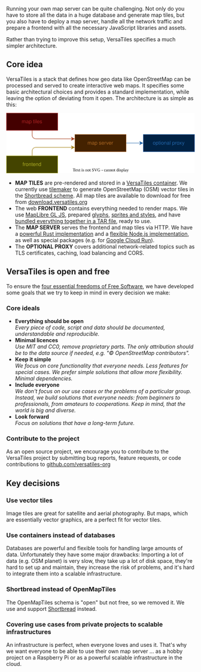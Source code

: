 Running your own map server can be quite challenging. Not only do you have to store all the data in a huge database and generate map tiles, but you also have to deploy a map server, handle all the network traffic and prepare a frontend with all the necessary JavaScript libraries and assets.

Rather than trying to improve this setup, VersaTiles specifies a much simpler architecture.

## Core idea

VersaTiles is a stack that defines how geo data like OpenStreetMap can be processed and served to create interactive web maps. It specifies some basic architectural choices and provides a standard implementation, while leaving the option of deviating from it open. The architecture is as simple as this:

<p style="text-align:center"><img src="../assets/architecture.svg"></p>

- **MAP TILES** are pre-rendered and stored in a [VersaTiles container](../compendium/specification_container.md). We currently use [tilemaker](https://tilemaker.org/) to generate OpenStreetMap (OSM) vector tiles in the [Shortbread scheme](https://shortbread-tiles.org/). All map tiles are available to download for free from [download.versatiles.org](https://download.versatiles.org/)
- The web **FRONTEND** contains everything needed to render maps. We use [MapLibre GL JS](https://maplibre.org/maplibre-gl-js/docs/), prepared [glyphs](https://github.com/versatiles-org/versatiles-fonts), [sprites and styles](https://github.com/versatiles-org/versatiles-style), and have [bundled everything together in a TAR file](https://github.com/versatiles-org/versatiles-frontend), ready to use.
- The **MAP SERVER** serves the frontend and map tiles via HTTP. We have a [powerful Rust implementation](https://github.com/versatiles-org/versatiles-rs) and a [flexible Node.js implementation](https://github.com/versatiles-org/node-versatiles-server), as well as special packages (e.g. for [Google Cloud Run](https://github.com/versatiles-org/node-versatiles-google-cloud)).
- The **OPTIONAL PROXY** covers additional network-related topics such as TLS certificates, caching, load balancing and CORS.

## VersaTiles is open and free

To ensure the [four essential freedoms of Free Software](https://en.wikipedia.org/wiki/The_Free_Software_Definition), we have developed some goals that we try to keep in mind in every decision we make:

### Core ideals

- **Everything should be open**  
  _Every piece of code, script and data should be documented, understandable and reproducible._
- **Minimal licences**  
  _Use MIT and CC0, remove proprietary parts. The only attribution should be to the data source if needed, e.g. "© OpenStreetMap contributors"._
- **Keep it simple**  
  _We focus on core functionality that everyone needs. Less features for special cases. We prefer simple solutions that allow more flexibility. Minimal dependencies._
- **Include everyone**  
  _We don't focus on our use cases or the problems of a particular group. Instead, we build solutions that everyone needs: from beginners to professionals, from amateurs to cooperations. Keep in mind, that the world is big and diverse._
- **Look forward**  
  _Focus on solutions that have a long-term future._

### Contribute to the project

As an open source project, we encourage you to contribute to the VersaTiles project by submitting bug reports, feature requests, or code contributions to [github.com/versatiles-org](https://github.com/versatiles-org)

## Key decisions

### Use vector tiles

Image tiles are great for satellite and aerial photography. But maps, which are essentially vector graphics, are a perfect fit for vector tiles.

### Use containers instead of databases

Databases are powerful and flexible tools for handling large amounts of data. Unfortunately they have some major drawbacks: Importing a lot of data (e.g. OSM planet) is very slow, they take up a lot of disk space, they're hard to set up and maintain, they increase the risk of problems, and it's hard to integrate them into a scalable infrastructure.

### Shortbread instead of OpenMapTiles

The OpenMapTiles schema is "open" but not free, so we removed it. We use and support [Shortbread](https://shortbread-tiles.org) instead.

### Covering use cases from private projects to scalable infrastructures

An infrastructure is perfect, when everyone loves and uses it. That's why we want everyone to be able to use their own map server ... as a hobby project on a Raspberry Pi or as a powerful scalable infrastructure in the cloud.
